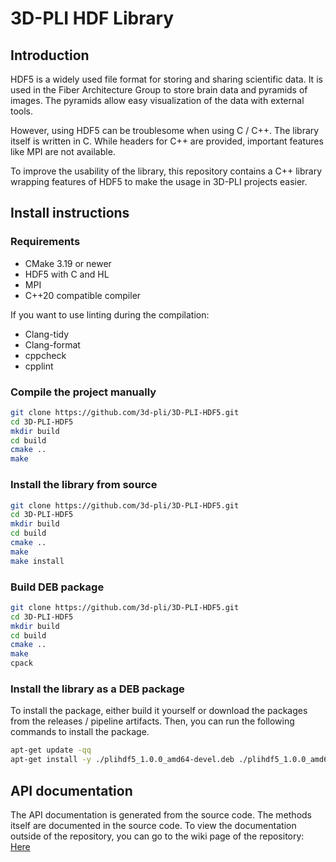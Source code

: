 # 3D-PLI HDF Library

## Introduction

HDF5 is a widely used file format for storing and sharing scientific data. It is used in the Fiber Architecture Group to store brain data and pyramids of images. The pyramids allow easy visualization of the data with external tools.

However, using HDF5 can be troublesome when using C / C++. The library itself is written in C. While headers for C++ are provided, important features like MPI are not available.

To improve the usability of the library, this repository contains a C++ library wrapping features of HDF5 to make the usage in 3D-PLI projects easier.

## Install instructions

### Requirements

- CMake 3.19 or newer
- HDF5 with C and HL
- MPI
- C++20 compatible compiler

If you want to use linting during the compilation:

- Clang-tidy
- Clang-format
- cppcheck
- cpplint

### Compile the project manually

```bash
git clone https://github.com/3d-pli/3D-PLI-HDF5.git
cd 3D-PLI-HDF5
mkdir build
cd build
cmake ..
make
```

### Install the library from source

```bash
git clone https://github.com/3d-pli/3D-PLI-HDF5.git
cd 3D-PLI-HDF5
mkdir build
cd build
cmake ..
make
make install
```

### Build DEB package

```bash
git clone https://github.com/3d-pli/3D-PLI-HDF5.git
cd 3D-PLI-HDF5
mkdir build
cd build
cmake ..
make
cpack
```

### Install the library as a DEB package

To install the package, either build it yourself or download the packages from the releases / pipeline artifacts.
Then, you can run the following commands to install the package.

```bash
apt-get update -qq
apt-get install -y ./plihdf5_1.0.0_amd64-devel.deb ./plihdf5_1.0.0_amd64-runtime.deb
```

## API documentation

The API documentation is generated from the source code.
The methods itself are documented in the source code. To view the documentation outside of the repository, you can go to the wiki page of the repository: [Here](https://3d-pli.github.io/3D-PLI-HDF5/html/)
